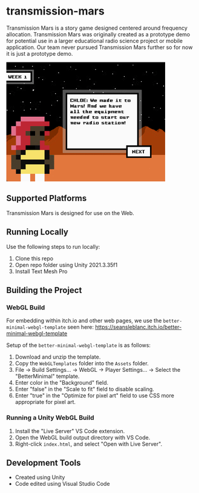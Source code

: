 # transmission-mars
Transmission Mars is a story game designed centered around frequency allocation. Transmission Mars was originally created as a prototype demo for potential use in a larger educational radio science project or mobile application. Our team never pursued Transmission Mars further so for now it is just a prototype demo.

![Wavetown gameplay](https://github.com/mklewandowski/transmission-mars/blob/main/mars.gif?raw=true)

## Supported Platforms
Transmission Mars is designed for use on the Web.

## Running Locally
Use the following steps to run locally:
1. Clone this repo
2. Open repo folder using Unity 2021.3.35f1
3. Install Text Mesh Pro

## Building the Project

### WebGL Build
For embedding within itch.io and other web pages, we use the `better-minimal-webgl-template` seen here:
https://seansleblanc.itch.io/better-minimal-webgl-template

Setup of the `better-minimal-webgl-template` is as follows:
1. Download and unzip the template.
2. Copy the `WebGLTemplates` folder into the `Assets` folder.
3. File -> Build Settings... -> WebGL -> Player Settings... -> Select the "BetterMinimal" template.
4. Enter color in the "Background" field.
5. Enter "false" in the "Scale to fit" field to disable scaling.
6. Enter "true" in the "Optimize for pixel art" field to use CSS more appropriate for pixel art.

### Running a Unity WebGL Build
1. Install the "Live Server" VS Code extension.
2. Open the WebGL build output directory with VS Code.
3. Right-click `index.html`, and select "Open with Live Server".

## Development Tools
- Created using Unity
- Code edited using Visual Studio Code

